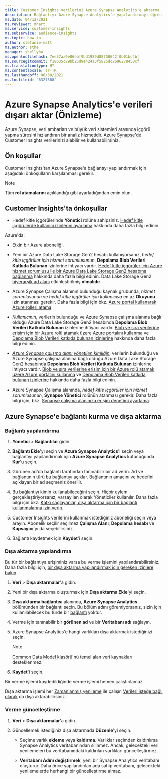 ```yaml
---
title: Customer Insights verilerini Azure Synapse Analytics'e aktarma
description: Bağlantıyı Azure Synapse Analytics'e yapılandırmayı öğrenin.
ms.date: 04/12/2021
ms.reviewer: mhart
ms.service: customer-insights
ms.subservice: audience-insights
ms.topic: how-to
author: stefanie-msft
ms.author: sthe
manager: shellyha
ms.openlocfilehash: 7ee57aa9e86ebf9bd1989d88750642f0b01bd4bf
ms.sourcegitcommit: f18635c29bb25d9e424a3f5825dc2696278450cf
ms.translationtype: HT
ms.contentlocale: tr-TR
ms.lasthandoff: 06/30/2021
ms.locfileid: "6327388"
---
```

# <a name="export-data-to-azure-synapse-analytics-preview"></a>Azure Synapse Analytics'e verileri dışarı aktar (Önizleme)

Azure Synapse, veri ambarları ve büyük veri sistemleri arasında içgörü yapma süresini hızlandıran bir analiz hizmetidir. [Azure Synapse](/azure/synapse-analytics/overview-what-is)'de Customer Insights verilerinizi alabilir ve kullanabilirsiniz.

## <a name="prerequisites"></a>Ön koşullar

Customer Insights'tan Azure Synapse'a bağlantıyı yapılandırmak için aşağıdaki önkoşulların karşılanması gerekir.

> [!NOTE]
> Tüm **rol atamalarını** açıklandığı gibi ayarladığından emin olun.  

## <a name="prerequisites-in-customer-insights"></a>Customer Insights'ta önkoşullar

* Hedef kitle içgörülerinde **Yönetici** rolüne sahipsiniz. [Hedef kitle içgörülerde kullanıcı izinlerini ayarlama](permissions.md#assign-roles-and-permissions) hakkında daha fazla bilgi edinin

Azure'da: 

- Etkin bir Azure aboneliği.

- Yeni bir Azure Data Lake Storage Gen2 hesabı kullanıyorsanız, *hedef kitle içgörüler için hizmet sorumlusunun*, **Depolama Blob Verileri Katkıda Bulunan** izinlerine ihtiyacı vardır. [Hedef kitle içgörüler için Azure hizmet sorumlusu ile bir Azure Data Lake Storage Gen2 hesabına bağlanma](connect-service-principal.md) hakkında daha fazla bilgi edinin. Data Lake Storage Gen2 [hiyerarşik ad alanı](/azure/storage/blobs/data-lake-storage-namespace) etkinleştirilmiş **olmalıdır**.

- Azure Synapse Çalışma alanının bulunduğu kaynak grubunda, *hizmet sorumlusunun* ve *hedef kitle içgörüler için kullanıcıya* en az **Okuyucu** izin atanması gerekir. Daha fazla bilgi için bkz. [Azure portal kullanarak Azure rolleri atama](/azure/role-based-access-control/role-assignments-portal).

- *Kullanıcının*, verilerin bulunduğu ve Azure Synapse çalışma alanına bağlı olduğu Azure Data Lake Storage Gen2 hesabında **Depolama Blob Verileri Katkıda Bulunan** izinlerine ihtiyacı vardır. [Blob ve sıra verilerine erişim için bir Azure rolü atamak üzere Azure portalını kullanma](/azure/storage/common/storage-auth-aad-rbac-portal) ve [Depolama Blob Verileri katkıda bulunan izinlerine](/azure/role-based-access-control/built-in-roles#storage-blob-data-contributor) hakkında daha fazla bilgi edinin.

- *[Azure Synapse çalışma alanı yönetilen kimliğin](/azure/synapse-analytics/security/synapse-workspace-managed-identity)*, verilerin bulunduğu ve Azure Synapse çalışma alanına bağlı olduğu Azure Data Lake Storage Gen2 hesabında **Depolama Blob Verileri Katkıda Bulunan** izinlerine ihtiyacı vardır. [Blob ve sıra verilerine erişim için bir Azure rolü atamak üzere Azure portalını kullanma](/azure/storage/common/storage-auth-aad-rbac-portal) ve [Depolama Blob Verileri katkıda bulunan izinlerine](/azure/role-based-access-control/built-in-roles#storage-blob-data-contributor) hakkında daha fazla bilgi edinin.

- Azure Synapse Çalışma alanında, *hedef kitle içgörüler için hizmet sorumlusunun*, **Synapse Yönetici** rolünün atanması gerekir. Daha fazla bilgi için, bkz. [Synapse çalışma alanınıza erişim denetimi ayarlama](/azure/synapse-analytics/security/how-to-set-up-access-control).

## <a name="set-up-the-connection-and-export-to-azure-synapse"></a>Azure Synapse'e bağlantı kurma ve dışa aktarma

### <a name="configure-a-connection"></a>Bağlantı yapılandırma

1. **Yönetici** > **Bağlantılar** gidin.

1. **Bağlantı Ekle**'yı seçin ve **Azure Synapse Analytics**'i seçin veya bağlantıyı yapılandırmak için **Azure Synapse Analytics** kutucuğunda **Kur**'u seçin.

1. Görünen ad'da bağlantı tarafından tanınabilir bir ad verin. Ad ve bağlantının türü bu bağlantıyı açıklar. Bağlantının amacını ve hedefini açıklayan bir ad seçmeniz önerilir.

1. Bu bağlantıyı kimin kullanabileceğini seçin. Hiçbir eylem gerçekleştiriyorsanız, varsayılan olarak Yöneticiler kullanılır. Daha fazla bilgi için bkz. [Katkı sağlayanlar, dışa aktarma için bir bağlantı kullanmalarına izin verin](connections.md#allow-contributors-to-use-a-connection-for-exports).

1. Customer Insights verilerini kullanmak istediğiniz aboneliği seçin veya arayın. Abonelik seçilir seçilmez **Çalışma Alanı**, **Depolama hesabı** ve **Kapsayıcı**'yı da seçebilirsiniz.

1. Bağlantı kaydetmek için **Kaydet**'i seçin.

### <a name="configure-an-export"></a>Dışa aktarma yapılandırma

Bu tür bir bağlantıya erişiminiz varsa bu verme işlemini yapılandırabilirsiniz. Daha fazla bilgi için, [bir dışa aktarma yapılandırmak için gereken izinlere bakın](export-destinations.md#set-up-a-new-export).

1. **Veri** > **Dışa aktarmalar**'a gidin.

1. Yeni bir dışa aktarma oluşturmak için **Dışa aktarma Ekle**'yi seçin.

1. **Dışa aktarma bağlantısı** alanında, **Azure Synapse Analytics** bölümünden bir bağlantı seçin. Bu bölüm adını göremiyorsanız, sizin için kullanılabilecek bu türde bir [bağlantı](connections.md) yoktur.

1. Verme için tanınabilir bir **görünen ad** ve bir **Veritabanı adı** sağlayın.

1. Azure Synapse Analytics'e hangi varlıkları dışa aktarmak istediğinizi seçin.
   > [!NOTE]
   > [Common Data Model klasörü](connect-common-data-model.md)'nü temel alan veri kaynakları desteklenmez.

2. **Kaydet**'i seçin.

Bir verme işlemi kaydedildiğinde verme işlemi hemen çalıştırılamaz.

Dışa aktarma işlemi her [Zamanlanmış yenileme](system.md#schedule-tab) ile çalışır. [Verileri isteğe bağlı olarak](export-destinations.md#run-exports-on-demand) da dışa aktarabilirsiniz.

### <a name="update-an-export"></a>Verme güncelleştirme

1. **Veri** > **Dışa aktarmalar**'a gidin.

1. Güncellemek istediğiniz dışa aktarmada **Düzenle**'yi seçin.

   - Seçime varlık **ekleme** veya **kaldırma**. Varlıklar seçimden kaldırılırsa Synapse Analytics veritabanından silinmez. Ancak, gelecekteki veri yenilemeleri bu veritabanındaki kaldırılan varlıkları güncelleştirmez.

   - **Veritabanı Adını değiştirmek**, yeni bir Synapse Analytics veritabanı oluşturur. Daha önce yapılandırılan ada sahip veritabanı, gelecekteki yenilemelerde herhangi bir güncelleştirme almaz.
